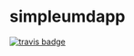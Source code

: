 simpleumdapp
============

[![travis badge](http://img.shields.io/travis/cpacey/simpleumdapp.svg)](https://travis-ci.org/cpacey/simpleumdapp.svg)